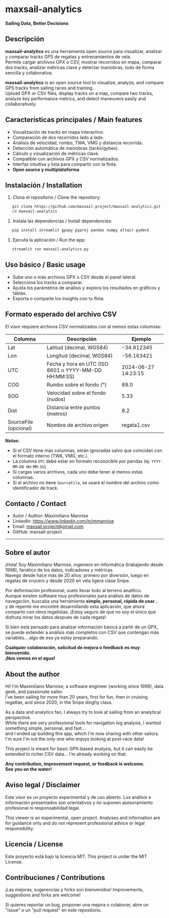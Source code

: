 # maxsail-analytics

**Sailing Data, Better Decisions**  

## Descripción

**maxsail-analytics** es una herramienta open source para visualizar, analizar y comparar tracks GPS de regatas y entrenamientos de vela.  
Permite cargar archivos GPX o CSV, mostrar recorridos en mapa, comparar dos tracks, analizar métricas clave y detectar maniobras, todo de forma sencilla y colaborativa.

**maxsail-analytics** is an open source tool to visualize, analyze, and compare GPS tracks from sailing races and training.  
Upload GPX or CSV files, display tracks on a map, compare two tracks, analyze key performance metrics, and detect maneuvers easily and collaboratively.

## Características principales / Main features

- Visualización de tracks en mapa interactivo.
- Comparación de dos recorridos lado a lado.
- Análisis de velocidad, rumbo, TWA, VMG y distancia recorrida.
- Detección automática de maniobras (tacks/gybes).
- Cálculo y visualización de métricas clave.
- Compatible con archivos GPX y CSV normalizados.
- Interfaz intuitiva y lista para compartir con la flota.
- **Open source y multiplataforma**.

## Instalación / Installation

1. Clona el repositorio / Clone the repository:

```sh
   git clone https://github.com/maxsail-project/maxsail-analytics.git
   cd maxsail-analytics
```

1. Instala las dependencias / Install dependencies:

```sh
   pip install streamlit gpxpy pyproj pandas numpy altair pydeck
```

1. Ejecuta la aplicación / Run the app:

```sh
   streamlit run maxsail-analytics.py
```

## Uso básico / Basic usage

- Sube uno o más archivos GPX o CSV desde el panel lateral.
- Selecciona los tracks a comparar.
- Ajusta los parámetros de análisis y explora los resultados en gráficos y tablas.
- Exporta o comparte los insights con tu flota.

## Formato esperado del archivo CSV

El visor requiere archivos CSV normalizados con al menos estas columnas:

| Columna   | Descripción                                    | Ejemplo         |
|-----------|------------------------------------------------|-----------------|
| Lat       | Latitud (decimal, WGS84)                       | -34.912345      |
| Lon       | Longitud (decimal, WGS84)                      | -56.163421      |
| UTC       | Fecha y hora en UTC (ISO 8601 o YYYY-MM-DD HH:MM:SS) | 2024-06-27 14:23:15 |
| COG       | Rumbo sobre el fondo (°)                       | 89.0            |
| SOG       | Velocidad sobre el fondo (nudos)               | 5.33            |
| Dist      | Distancia entre puntos (metros)                | 8.2             |
| SourceFile (opcional) | Nombre de archivo origen           | regata1.csv     |

**Notas:**
- Si el CSV tiene más columnas, serán ignoradas salvo que coincidan con el formato interno (TWA, VMG, etc.).
- La columna `UTC` debe estar en formato reconocible por pandas (ej: `YYYY-MM-DD HH:MM:SS`).
- Si cargas varios archivos, cada uno debe tener al menos estas columnas.
- Si el archivo no tiene `SourceFile`, se usará el nombre del archivo como identificador de track.

## Contacto / Contact

- Autor / Author: Maximiliano Mannise
- LinkedIn: https://www.linkedin.com/in/mmannise
- Email: maxsail.project@gmail.com
- GitHub: maxsail-project

---

## Sobre el autor

¡Hola! Soy Maximiliano Mannise, ingeniero en informática (trabajando desde 1998), fanático de los datos, indicadores y métricas.  
Navego desde hace más de 20 años: primero por diversión, luego en regatas de crucero y desde 2020 en vela ligera clase Snipe.

Por deformación profesional, suelo llevar todo al terreno analítico.  
Aunque existen software muy profesionales para análisis de datos de navegación, buscaba una herramienta **simple, personal, rápida de usar**…  
y de repente me encontré desarrollando esta aplicación, que ahora comparto con otros regatistas. ¡Estoy seguro de que no soy el único que disfruta mirar los datos después de cada regata!

Si bien está pensado para analizar información básica a partir de un GPX, se puede extender a análisis más completos con CSV que contengan más variables… algo de eso ya estoy preparando.

**Cualquier colaboración, solicitud de mejora o feedback es muy bienvenido.  
¡Nos vemos en el agua!**

## About the author

Hi! I'm Maximiliano Mannise, a software engineer (working since 1998), data geek, and passionate sailor.  
I've been sailing for more than 20 years, first for fun, then in cruising regattas, and since 2020, in the Snipe dinghy class.

As a data and analytics fan, I always try to look at sailing from an analytical perspective.  
While there are very professional tools for navigation log analysis, I wanted something simple, personal, and fast…  
and I ended up building this app, which I'm now sharing with other sailors. I'm sure I'm not the only one who enjoys looking at post-race data!

This project is meant for basic GPX-based analysis, but it can easily be extended to richer CSV data… I'm already working on that.

**Any contribution, improvement request, or feedback is welcome.  
See you on the water!**

## Aviso legal / Disclaimer

Este visor es un proyecto experimental y de uso abierto.
Los análisis e información presentados son orientativos y no suponen asesoramiento profesional ni responsabilidad legal.

This viewer is an experimental, open project.
Analyses and information are for guidance only and do not represent professional advice or legal responsibility.

## Licencia / License

Este proyecto está bajo la licencia MIT.
This project is under the MIT License.

## Contribuciones / Contributions

¡Las mejoras, sugerencias y forks son bienvenidos!
Improvements, suggestions and forks are welcome!

Si quieres reportar un bug, proponer una mejora o colaborar, abre un "issue" o un "pull request" en este repositorio.

